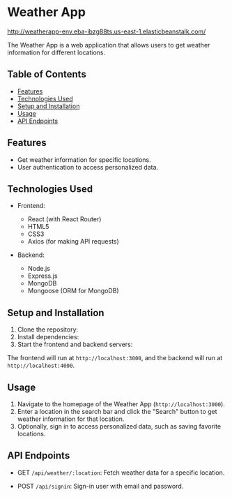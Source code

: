 # Weather App

http://weatherapp-env.eba-ibzg88ts.us-east-1.elasticbeanstalk.com/

The Weather App is a web application that allows users to get weather information for different locations.

## Table of Contents

- [Features](#features)
- [Technologies Used](#technologies-used)
- [Setup and Installation](#setup-and-installation)
- [Usage](#usage)
- [API Endpoints](#api-endpoints)

## Features

- Get weather information for specific locations.
- User authentication to access personalized data.

## Technologies Used

- Frontend:
  - React (with React Router)
  - HTML5
  - CSS3
  - Axios (for making API requests)

- Backend:
  - Node.js
  - Express.js
  - MongoDB 
  - Mongoose (ORM for MongoDB)

## Setup and Installation

1. Clone the repository:
2. Install dependencies:
3. Start the frontend and backend servers:


The frontend will run at `http://localhost:3000`, and the backend will run at `http://localhost:4000`.

## Usage

1. Navigate to the homepage of the Weather App (`http://localhost:3000`).
2. Enter a location in the search bar and click the "Search" button to get weather information for that location.
3. Optionally, sign in to access personalized data, such as saving favorite locations.

## API Endpoints

- GET `/api/weather/:location`: Fetch weather data for a specific location.

- POST `/api/signin`: Sign-in user with email and password.






